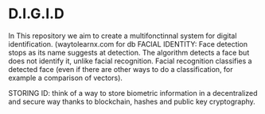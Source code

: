 # D.I.G.I.D
In This repository we aim to create a multifonctinnal system for digital identification.
(waytolearnx.com for db
FACIAL IDENTITY:
Face detection stops as its name suggests at detection. The algorithm detects a face but does not identify it, unlike facial recognition. Facial recognition classifies a detected face (even if there are other ways to do a classification, for example a comparison of vectors).

STORING ID:
think of a way to store biometric information in a decentralized and secure way thanks to blockchain, hashes and public key cryptography.
